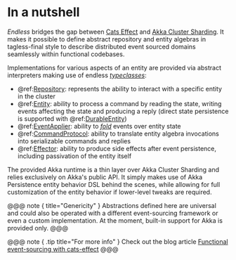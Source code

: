 # In a nutshell

*Endless* bridges the gap between [Cats Effect](https://typelevel.org/cats-effect/) and [Akka Cluster Sharding](https://doc.akka.io/docs/akka/current/typed/cluster-sharding.html). It makes it possible to define abstract repository and entity algebras in tagless-final style to describe distributed event sourced domains seamlessly within functional codebases. 

Implementations for various aspects of an entity are provided via abstract interpreters making use of endless [*typeclasses*](https://en.wikipedia.org/wiki/Type_class):

 - @ref:[Repository](repository.md): represents the ability to interact with a specific entity in the cluster
 - @ref:[Entity](entity.md): ability to process a command by reading the state, writing events affecting the state and producing a reply (direct state persistence is supported with @ref:[DurableEntity](durable-entity.md))
 - @ref:[EventApplier](applier.md): ability to [*fold*](https://en.wikipedia.org/wiki/Fold_\(higher-order_function\)) events over entity state
 - @ref:[CommandProtocol](protocol.md): ability to translate entity algebra invocations into serializable commands and replies
 - @ref:[Effector](effector.md): ability to produce side effects after event persistence, including passivation of the entity itself

The provided Akka runtime is a thin layer over Akka Cluster Sharding and relies exclusively on Akka's public API. It simply makes use of Akka Persistence entity behavior DSL behind the scenes, while allowing for full customization of the entity behavior if lower-level tweaks are required.  

@@@ note { title="Genericity" }
Abstractions defined here are universal and could also be operated with a different event-sourcing framework or even a custom implementation. At the moment, built-in support for Akka is provided only.
@@@

@@@ note { .tip title="For more info" }
Check out the blog article [Functional event-sourcing with cats-effect](https://jonas-chapuis.medium.com/functional-event-sourcing-with-akka-and-cats-7c075939fbdc)
@@@